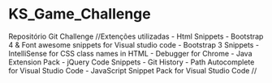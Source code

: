 # KS_Game_Challenge
Repositório Git Challenge
//Extenções utilizadas -
    Html Snippets -
    Bootstrap 4 & Font awesome snippets for Visual studio code -
    Bootstrap 3 Snippets -
    IntelliSense for CSS class names in HTML -
    Debugger for Chrome -
    Java Extension Pack -
    jQuery Code Snippets -
    Git History -
    Path Autocomplete for Visual Studio Code -
    JavaScript Snippet Pack for Visual Studio Code
//